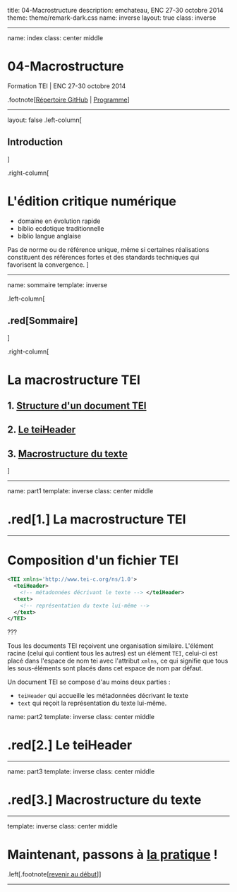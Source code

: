 title: 04-Macrostructure
description: emchateau, ENC 27-30 octobre 2014
theme: theme/remark-dark.css
name: inverse
layout: true
class: inverse

---

name: index
class: center middle

# 04-Macrostructure
Formation TEI | ENC 27-30 octobre 2014

.footnote[[Répertoire GitHub](https://github.com/emchateau/formEnc2014-10) | [Programme](00-programme.html)]

---

layout: false
.left-column[
  ## Introduction
]

.right-column[
# L'édition critique numérique

- domaine en évolution rapide
- biblio ecdotique traditionnelle
- biblio langue anglaise

Pas de norme ou de référence unique, même si certaines réalisations constituent des références fortes et des standards techniques qui favorisent la convergence.
]

---

name: sommaire
template: inverse

.left-column[
##  .red[Sommaire]
]

.right-column[
# La macrostructure TEI

## 1. [Structure d'un document TEI](#part1)

## 2. [Le teiHeader](#part2)

## 3. [Macrostructure du texte](#part3)
]


---

name: part1
template: inverse
class: center middle

# .red[1.] La macrostructure TEI

---

# Composition d'un fichier TEI

```xml
<TEI xmlns='http://www.tei-c.org/​ns/​1.0'>
  <teiHeader>
    <!-- métadonnées décrivant le texte --> </teiHeader>
  <text>
    <!-- représentation du texte lui-même -->
  </text>
</TEI>
```

???

Tous les documents TEI reçoivent une organisation similaire.
L'élément racine (celui qui contient tous les autres) est un élément `TEI`, celui-ci est placé dans l'espace de nom tei avec l'attribut `xmlns`, ce qui signifie que tous les sous-éléments sont placés dans cet espace de nom par défaut.

Un document TEI se compose d'au moins deux parties :
- `teiHeader` qui accueille les métadonnées décrivant le texte
- `text` qui reçoit la représentation du texte lui-même.

name: part2
template: inverse
class: center middle

# .red[2.] Le teiHeader

---

name: part3
template: inverse
class: center middle

# .red[3.] Macrostructure du texte

---

template: inverse
class: center middle

# Maintenant, passons à [la pratique](ex02-teiMacrostructure.html) !

.left[.footnote[[revenir au début](#index)]]

---

